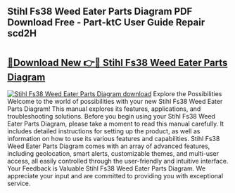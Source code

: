 ## Stihl Fs38 Weed Eater Parts Diagram PDF Download Free - Part-ktC User Guide Repair scd2H

# <h2><a href="http://dfnrea8.blite.top/?on=Stihl+Fs38+Weed+Eater+Parts+Diagram">🔗Download New 👉🔴 Stihl Fs38 Weed Eater Parts Diagram</a></h2>

[![Stihl Fs38 Weed Eater Parts Diagram download](https://i.imgur.com/lujVjoI.png)](http://dfnrea8.blite.top/?on=Stihl+Fs38+Weed+Eater+Parts+Diagram)
Explore the Possibilities Welcome to the world of possibilities with your new Stihl Fs38 Weed Eater Parts Diagram! This manual explores its features, applications, and troubleshooting solutions. Before you begin using your Stihl Fs38 Weed Eater Parts Diagram, please take a moment to read this manual carefully. It includes detailed instructions for setting up the product, as well as information on how to use its various features and capabilities. Stihl Fs38 Weed Eater Parts Diagram comes with an array of advanced features, including geolocation, smart alerts, customizable themes, and multi-user access, all easily controlled through the user-friendly and intuitive interface. Your Feedback is Valuable Stihl Fs38 Weed Eater Parts Diagram. We appreciate your input and are committed to providing you with exceptional service.
